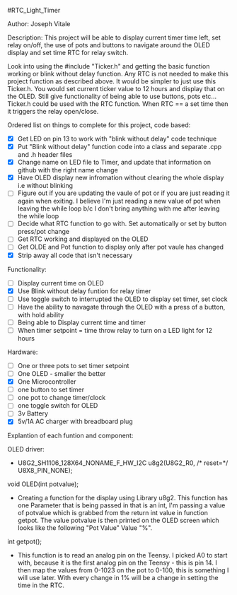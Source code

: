#RTC_Light_Timer

Author: Joseph Vitale

Description: This project will be able to display current timer time left, set relay on/off, the use of pots and buttons to navigate around the OLED display and set time RTC for relay switch.

Look into using the #include "Ticker.h" and getting the basic function working or blink without delay function. Any RTC is not needed to make this project function as described above. It would be simpler to just use this Ticker.h. You would set current ticker value to 12 hours and display that on the OLED. Still give functionality of being able to use buttons, pots etc... Ticker.h could be used with the RTC function. When RTC == a set time then it triggers the relay open/close.


Ordered list on things to complete for this project, code based:
- [x] Get LED on pin 13 to work with "blink without delay" code technique
- [x] Put "Blink without delay" function code into a class and separate .cpp and .h header files
- [x] Change name on LED file to Timer, and update that information on github with the right name change
- [x] Have OLED display new infromation without clearing the whole display i.e without blinking
- [ ] Figure out if you are updating the vaule of pot or if you are just reading it again when exiting. I believe I'm just reading a new value of pot when leaving the while loop b/c I don't bring anything with me after leaving the while loop
- [ ] Decide what RTC function to go with. Set automatically or set by button press/pot change
- [ ] Get RTC working and displayed on the OLED
- [ ] Get OLDE and Pot function to display only after pot vaule has changed
- [x] Strip away all code that isn't necessary 

Functionality:
- [ ] Display current time on OLED
- [x] Use Blink without delay funtion for relay timer
- [ ] Use toggle switch to interrupted the OLED to display set timer, set clock 
- [ ] Have the ability to navagate through the OLED with a press of a button, with hold ability
- [ ] Being able to Display current time and timer
- [ ] When timer setpoint = time throw relay to turn on a LED light for 12 hours

Hardware:
- [ ] One or three pots to set timer setpoint
- [ ] One OLED - smaller the better
- [x] One Microcontroller
- [ ] one button to set timer
- [ ] one pot to change timer/clock
- [ ] one toggle switch for OLED
- [ ] 3v Battery
- [x] 5v/1A AC charger with breadboard plug

Explantion of each funtion and component:

OLED driver:
- U8G2_SH1106_128X64_NONAME_F_HW_I2C u8g2(U8G2_R0, /* reset=*/ U8X8_PIN_NONE);


void OLED(int potvalue); 
- Creating a function for the display using Library u8g2. This function has one Parameter that is being passed in that is an int, I'm passing a value of potvalue which is grabbed from the return int value in function getpot. The value potvalue is then printed on the OLED screen which looks like the following "Pot Value" Value "%".

int getpot(); 

- This function is to read an analog pin on the Teensy. I picked A0 to start with, because it is the first analog pin on the Teensy - this is pin 14. I then map the values from 0-1023 on the pot to 0-100, this is something I will use later. With every change in 1% will be a change in setting the time in the RTC. 



